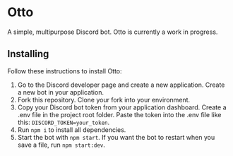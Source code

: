 # Otto

A simple, multipurpose Discord bot. Otto is currently a work in progress.

## Installing

Follow these instructions to install Otto:

1. Go to the Discord developer page and create a new application. Create a new bot in your application.
2. Fork this repository. Clone your fork into your environment.
3. Copy your Discord bot token from your application dashboard. Create a .env file in the project root folder. Paste the token into the .env file like this: `DISCORD_TOKEN=your_token`.
4. Run `npm i` to install all dependencies.
5. Start the bot with `npm start`. If you want the bot to restart when you save a file, run `npm start:dev`.
